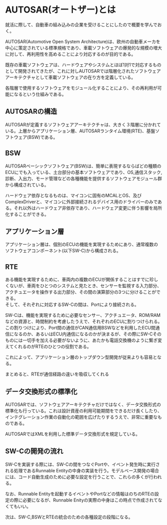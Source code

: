 # AUTOSAR(オートザー)とは

就活に際して、自動車の組み込みの企業を受けることにしたので概要を学んでおく。


AUTOSAR(Automotive Open System Architecture)は、欧州の自動車メーカを中心に策定されている標準規格であり、車載ソフトウェアの爆発的な規模の増大に対して、再利用性を高めることにより対応するのが目的である。

既存の車載ソフトウェアは、ハードウェアやシステムとほぼ1対1で対応するものとして開発されてきたが、これに対しAUTOSARでは階層化されたソフトウェアアーキテクチャとして車載ソフトウェアの在り方を定義している。

各階層で使用するソフトウェアをモジュール化することにより、その再利用が可能になるという仕組みである。

## AUTOSARの構造

AUTOSARが定義するソフトウェアアーキテクチャは、大きく３階層に分かれている。上層からアプリケーション層、AUTOSARランタイム環境(RTE)、基盤ソフトウェア(BSW)である。

## BSW

AUTOSARベーシックソフトウェア(BSW)は、簡単に表現するならばどの種類のECUにでも入っている、土台部分の基本ソフトウェアであり、OS,通信スタック,診断、入出力、モード管理などの各種機能を提供するソフトウェアモジュール群から構成されている。

ハードウェア依存となるものは、マイコンに固有のMCALとOS、及びComplexDriverと、マイコンに外部接続されるデバイス用のドライバーのみである。それ以外はハードウェア非依存であり、ハードウェア変更に伴う影響を局所化することができる。

## アプリケーション層

アプリケーション層は、個別のECUの機能を実現するためにあり、通常複数のソフトウェアコンポーネント(以下SW-C)から構成される。

## RTE

ある機能を実現するために、車両内の複数のECUが関係することはすでに珍しくないが、車両をひとつのシステムと見たとき、センサーを監視する入力部分、アクチュエータを操作する出力部分、その間の演算部分の3つに分けることができる。  
そして、それぞれに対応するSW-Cの間は、Portにより接続される。

SW-Cは、機能を実現するために必要なセンサー、アクチュエータ、ROM/RAMなどの資源と、時間制約を考慮したうえで、それぞれのECUに割りつけられる。この割りつけにより、Port間の通信がCAN通信用BSWなどを利用したECU間通信になるのか、あるいはECU内通信になるのかが決まるが、その際にSW-Cそのものには一切手を加える必要がないように、あたかも電話交換機のように繋ぎ変えてくれるのがRTEのひとつの役割である。

これによって、アプリケーション層のトップダウン型開発が従来よりも容易となる。

まとめると、RTEが通信経路の違いを吸収してくれる

## データ交換形式の標準化

AUTOSARでは、ソフトウェアアーキテクチャだけではなく、データ交換形式の標準化も行っている。これは設計資産の利用可能期間をできるだけ長くしたり、インテグレーション作業の自動化の範囲を広げたりするうえで、非常に重要なものである。

AUTOSARではXMLを利用した標準データ交換形式を規定している。


## SW-Cの開発の流れ

SW-Cを実装する際には、SW-Cの間をつなぐPortや、イベント発生時に実行される処理であるRunnable Entityの中身の実装を行う。モデルベース開発の場合には、コード自動生成のために必要な設定を行うことで、これらの多くが行われる。

なお、Runnable Entityを起動するイベントやPortなどの情報はのちのRTEの設定の際に必要になるが、Runnable Enityの実際の中身はこの時点で作成されてなくてもいい。

次は、SW-C,BSWとRTEの統合のための各種設定の段階になる。
